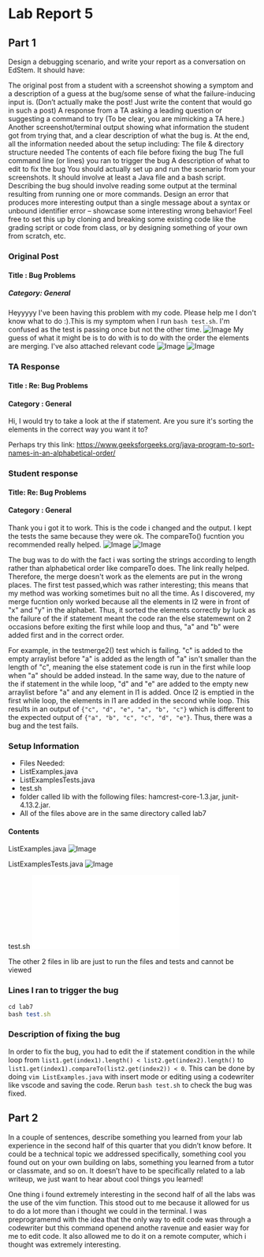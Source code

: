 # Lab Report 5

## Part 1

Design a debugging scenario, and write your report as a conversation on EdStem. It should have:

The original post from a student with a screenshot showing a symptom and a description of a guess at the bug/some sense of what the failure-inducing input is. 
(Don’t actually make the post! Just write the content that would go in such a post)
A response from a TA asking a leading question or suggesting a command to try (To be clear, you are mimicking a TA here.)
Another screenshot/terminal output showing what information the student got from trying that, and a clear description of what the bug is.
At the end, all the information needed about the setup including:
The file & directory structure needed
The contents of each file before fixing the bug
The full command line (or lines) you ran to trigger the bug
A description of what to edit to fix the bug
You should actually set up and run the scenario from your screenshots. It should involve at least a Java file and a bash script. 
Describing the bug should involve reading some output at the terminal resulting from running one or more commands. 
Design an error that produces more interesting output than a single message about a syntax or unbound identifier error – showcase some interesting wrong behavior! 
Feel free to set this up by cloning and breaking some existing code like the grading script or code from class, or by designing something of your own from scratch, etc.

### Original Post

#### Title : Bug Problems
##### Category: General 
Heyyyyy I've been having this problem with my code. Please help me I don't know what to do :).This is my symptom when I run ```bash test.sh```. I'm confused as the test is passing once but not the other time. 
![Image](actualsymptom)
My guess of what it might be is to do with is to do with the order the elements are merging. I've also attached relevant code
![Image](initialtest)
![Image](initialcode)

### TA Response

#### Title : Re: Bug Problems 
#### Category : General
Hi, I would try to take a look at the if statement. Are you sure it's sorting the elements in the correct way you want it to? 

Perhaps try this link:
https://www.geeksforgeeks.org/java-program-to-sort-names-in-an-alphabetical-order/

### Student response

#### Title: Re: Bug Problems 
#### Category : General
Thank you i got it to work. This is the code i changed and the output. I kept the tests the same because they were ok. The compareTo() fucntion you recommended really helped. 
![Image](codechange)
![Image](testfinished)

The bug was to do with the fact i was sorting the strings according to length rather than alphabetical order like compareTo does. The link really helped. Therefore, the merge doesn't work as the elements are put in the wrong places. The first test passed,which was rather interesting; this means that my method was working sometimes buit no all the time. As I discovered, my merge fucntion only worked because all the elements in l2 were in front of "x" and "y" in the alphabet. Thus, it sorted the elements correctly by luck as the failure of the if statement meant the code ran the else statemewnt on 2 occasions before exiting the first while loop and thus, "a" and "b" were added first and in the correct order.

For example, in the testmerge2() test which is failing. "c" is added to the empty arraylist before "a" is added as the length of "a" isn't smaller than the length of "c", meaning the else statement code is run in the first while loop when "a" should be added instead. In the same way, due to the nature of the if statement in the while loop, "d" and "e" are added to the empty new arraylist before "a" and any element in l1 is added. Once l2 is emptied in the first while loop, the elements in l1 are added in the second while loop. This results in an output of ```{"c", "d", "e", "a", "b", "c"}``` which is different to the expected output of ```{"a", "b", "c", "c", "d", "e"}```. Thus, there was a bug and the test fails.


### Setup Information 
- Files Needed:
- ListExamples.java
- ListExamplesTests.java
- test.sh
- folder called lib with the following files: hamcrest-core-1.3.jar, junit-4.13.2.jar.
- All of the files above are in the same directory called lab7 

#### Contents
ListExamples.java
![Image](code)

ListExamplesTests.java
![Image](Tests)

test.sh
![Image](test.sh)

The other 2 files in lib are just to run the files and tests and cannot be viewed 

### Lines I ran to trigger the bug 
```ruby
cd lab7
bash test.sh
```

### Description of fixing the bug

In order to fix the bug, you had to edit the if statement condition in the while loop from ```list1.get(index1).length() < list2.get(index2).length()``` to ```list1.get(index1).compareTo(list2.get(index2)) < 0```. This can be done by doing ```vim ListExamples.java``` with insert mode or editing using a codewriter like vscode and saving the code. Rerun ```bash test.sh``` to check the bug was fixed. 

## Part 2
In a couple of sentences, describe something you learned from your lab experience in the second half of this quarter that you didn’t know before. It could be a technical topic we addressed specifically, something cool you found out on your own building on labs, something you learned from a tutor or classmate, and so on. It doesn’t have to be specifically related to a lab writeup, we just want to hear about cool things you learned!

One thing i found extremely interesting in the second half of all the labs was the use of the vim function. This stood out to me because it allowed for us to do a lot more than i thought we could in the terminal. I was preprogramemd with the idea that the only way to edit code was through a codewriter but this command openend anothe ravenue and easier way for me to edit code. It also allowed me to do it on a remote computer, which i thought was extremely interesting.



















